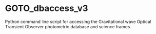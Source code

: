 # GOTO_dbaccess_v3
Python command line script for accessing the Gravitational wave Optical Transient Observer photometric database and science frames.
